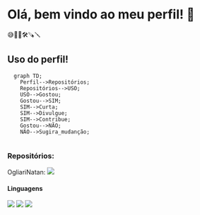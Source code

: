 <h1> Olá, bem vindo ao meu perfil! 👋 </h1>

<!--
**OgliariNatan/OgliariNatan** is a ✨ _special_ ✨ repository because its `README.md` (this file) appears on your GitHub profile.

Here are some ideas to get you started:

- 🔭 I’m currently working on ...
- 🌱 I’m currently learning ...
- 👯 I’m looking to collaborate on ...
- 🤔 I’m looking for help with ...
- 💬 Ask me about ...
- 📫 How to reach me: ...
- 😄 Pronouns: ...
- ⚡ Fun fact: ...
-->
😅🌱🔭🛠🪚🪛
<h2> Uso do perfil! </h2>

```mermaid
  graph TD;
    Perfil-->Repositórios;
    Repositórios-->USO;
    USO-->Gostou;
    Gostou-->SIM;
    SIM-->Curta;
    SIM-->Divulgue;
    SIM-->Contribue;
    Gostou-->NÃO;
    NÃO-->Sugira_mudanção;
    
```
<h3> Repositórios: </h3>
OgliariNatan: <img src="https://img.shields.io/github/directory-file-count/OgliariNatan/OgliariNatan?label=qtd_arquivos&style=plastic" />


<h4> Linguagens </h4>
<img src="https://img.shields.io/badge/Python-3776AB?style=for-the-badge&logo=python&logoColor=white" />
<img src="https://img.shields.io/badge/C-00599C?style=for-the-badge&logo=c&logoColor=white" />
<img src="https://img.shields.io/badge/Linux-E34F26?style=for-the-badge&logo=linux&logoColor=black" />
